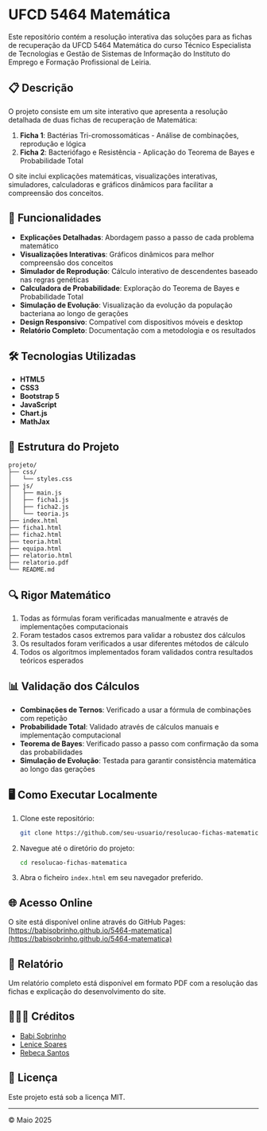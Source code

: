 # UFCD 5464 Matemática

Este repositório contém a resolução interativa das soluções para as fichas de recuperação da UFCD 5464 Matemática do curso Técnico Especialista de Tecnologias e Gestão de Sistemas de Informação do Instituto do Emprego e Formação Profissional de Leiria.

## 📋 Descrição

O projeto consiste em um site interativo que apresenta a resolução detalhada de duas fichas de recuperação de Matemática:

1. **Ficha 1**: Bactérias Tri-cromossomáticas - Análise de combinações, reprodução e lógica
2. **Ficha 2**: Bacteriófago e Resistência - Aplicação do Teorema de Bayes e Probabilidade Total

O site inclui explicações matemáticas, visualizações interativas, simuladores, calculadoras e gráficos dinâmicos para facilitar a compreensão dos conceitos.

## 🚀 Funcionalidades

- **Explicações Detalhadas**: Abordagem passo a passo de cada problema matemático
- **Visualizações Interativas**: Gráficos dinâmicos para melhor compreensão dos conceitos
- **Simulador de Reprodução**: Cálculo interativo de descendentes baseado nas regras genéticas
- **Calculadora de Probabilidade**: Exploração do Teorema de Bayes e Probabilidade Total
- **Simulação de Evolução**: Visualização da evolução da população bacteriana ao longo de gerações
- **Design Responsivo**: Compatível com dispositivos móveis e desktop
- **Relatório Completo**: Documentação com a metodologia e os resultados

## 🛠️ Tecnologias Utilizadas

- **HTML5**
- **CSS3**
- **Bootstrap 5**
- **JavaScript**
- **Chart.js**
- **MathJax**

## 📁 Estrutura do Projeto

```
projeto/
├── css/
│   └── styles.css
├── js/
│   ├── main.js
│   ├── ficha1.js
│   ├── ficha2.js
│   └── teoria.js
├── index.html
├── ficha1.html
├── ficha2.html
├── teoria.html
├── equipa.html
├── relatorio.html
├── relatorio.pdf
└── README.md
```

## 🔍 Rigor Matemático

1. Todas as fórmulas foram verificadas manualmente e através de implementações computacionais
2. Foram testados casos extremos para validar a robustez dos cálculos
3. Os resultados foram verificados a usar diferentes métodos de cálculo
4. Todos os algoritmos implementados foram validados contra resultados teóricos esperados

## 📊 Validação dos Cálculos

- **Combinações de Ternos**: Verificado a usar a fórmula de combinações com repetição
- **Probabilidade Total**: Validado através de cálculos manuais e implementação computacional
- **Teorema de Bayes**: Verificado passo a passo com confirmação da soma das probabilidades
- **Simulação de Evolução**: Testada para garantir consistência matemática ao longo das gerações

## 🖥️ Como Executar Localmente

1. Clone este repositório:
   ```bash
   git clone https://github.com/seu-usuario/resolucao-fichas-matematica.git
   ```

2. Navegue até o diretório do projeto:
   ```bash
   cd resolucao-fichas-matematica
   ```

3. Abra o ficheiro `index.html` em seu navegador preferido.

## 🌐 Acesso Online

O site está disponível online através do GitHub Pages: [https://babisobrinho.github.io/5464-matematica](https://babisobrinho.github.io/5464-matematica)

## 📝 Relatório

Um relatório completo está disponível em formato PDF com a resolução das fichas e explicação do desenvolvimento do site.

## 👩🏻‍💻 Créditos

- [Babi Sobrinho](https://github.com/babisobrinho)
- [Lenice Soares](https://github.com/lenicesoaares)
- [Rebeca Santos](https://github.com/RebecaSantosb)

## 📄 Licença

Este projeto está sob a licença MIT.

---

© Maio 2025
